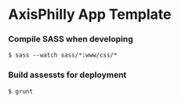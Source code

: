 # AxisPhilly App Template


### Compile SASS when developing
`$ sass --watch sass/*:www/css/*`

### Build assessts for deployment
`$ grunt`

